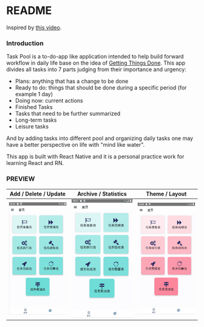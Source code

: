 # README
 Inspired by [this video](https://www.bilibili.com/video/BV1x44y1x7b7?from=search&seid=3052411042992310660&spm_id_from=333.337.0.0).

### Introduction

Task Pool is a to-do-app like application intended to help build forward workflow in daily life base on the idea of [Getting Things Done](https://en.wikipedia.org/wiki/Getting_Things_Done). This app divides all tasks into 7 parts judging from their importance and urgency: 

- Plans: anything that has a change to be done
- Ready to do: things that should be done during a specific period (for example 1 day)
- Doing now: current actions
- Finished Tasks
- Tasks that need to be further summarized
- Long-term tasks
- Leisure tasks

And by adding tasks into different pool and organizing daily tasks one may have a better perspective on life with "mind like water".

This app is built with React Native and it is a personal practice work for learning React and RN.

### PREVIEW

|                  Add / Delete / Update                  |                 Archive / Statistics                 |                   Theme / Layout                   |
| :-----------------------------------------------------: | :--------------------------------------------------: | :------------------------------------------------: |
| <img src="./public/basic_crud.gif" style="zoom:53%;" /> | <img src="./public/archive.gif" style="zoom:53%;" /> | <img src="./public/theme.gif" style="zoom:53%;" /> |



